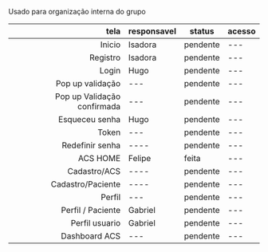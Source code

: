Usado para organização interna do grupo

| tela | responsavel |status|acesso|
|-----:|-----------|----------|---|
|Inicio|Isadora| pendente|---|
|Registro|Isadora|pendente|---|
|Login| Hugo |pendente|---|
|Pop up validação|---|pendente|---|
|Pop up Validação confirmada|---|pendente|---|
|Esqueceu senha | Hugo |pendente|---|
|Token |---|pendente|---|
|Redefinir senha| ----|pendente|---|
|ACS HOME|Felipe|feita|---|
|Cadastro/ACS |----|pendente|---|
|Cadastro/Paciente|----|pendente|---|
|Perfil|---|pendente|---|
|Perfil / Paciente| Gabriel |pendente|---|
|Perfil usuario| Gabriel |pendente|---|
|Dashboard ACS|---|pendente|---|
 
